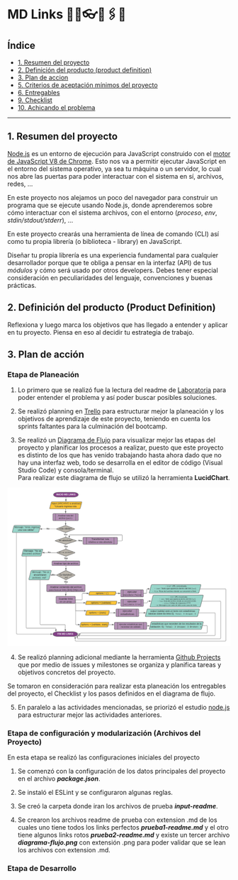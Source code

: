 # MD Links 🕵️‍♀️👓🔗🖇🔗

## Índice

* [1. Resumen del proyecto](#1-resumen-del-proyecto)
* [2. Definición del producto (product definition)](##2-definición-del-producto-product-definition)
* [3. Plan de accion](#3-plan-de-accion)
* [5. Criterios de aceptación mínimos del proyecto](#5-criterios-de-aceptación-mínimos-del-proyecto)
* [6. Entregables](#6-entregables)
* [9. Checklist](#9-checklist)
* [10. Achicando el problema](#10-achicando-el-problema)

***

## 1. Resumen del proyecto

[Node.js](https://nodejs.org/es/) es un entorno de ejecución para JavaScript
construido con el [motor de JavaScript V8 de Chrome](https://developers.google.com/v8/).
Esto nos va a permitir ejecutar JavaScript en el entorno del sistema operativo,
ya sea tu máquina o un servidor, lo cual nos abre las puertas para poder
interactuar con el sistema en sí, archivos, redes, ...

En este proyecto nos alejamos un poco del navegador para construir un programa
que se ejecute usando Node.js, donde aprenderemos sobre cómo interactuar con el
sistema archivos, con el entorno (_proceso_, _env_, _stdin/stdout/stderr_), ...

En este proyecto crearás una herramienta de línea de comando (CLI) así como tu
propia librería (o biblioteca - library) en JavaScript.

Diseñar tu propia librería es una experiencia fundamental para cualquier
desarrollador porque que te obliga a pensar en la interfaz (API) de tus
_módulos_ y cómo será usado por otros developers. Debes tener especial
consideración en peculiaridades del lenguaje, convenciones y buenas prácticas.

## 2. Definición del producto (Product Definition)

Reflexiona y luego marca los objetivos que has llegado a entender y aplicar en tu proyecto. Piensa en eso al decidir tu estrategia de trabajo.

## 3. Plan de acción

### Etapa de Planeación

1. Lo primero que se realizó fue la lectura del readme de [Laboratoria](https://github.com/Laboratoria/BOG003-md-links) para poder entender el problema y así poder buscar posibles soluciones.

2. Se realizó planning en [Trello](https://trello.com/b/GTuKJg3r/md-links-gis) para estructurar mejor la planeación y los objetivos de aprendizaje de este proyecto, teniendo en cuenta los sprints faltantes para la culminación del bootcamp.

3. Se realizó un [Diagrama de Flujo](https://trello.com/1/cards/6196650d85856424173e6996/attachments/619bc2c5a36d95578f5e7fa1/download/md-links-chart_(1).png) para visualizar mejor las etapas del proyecto y planificar los procesos a realizar, puesto que este proyecto es distinto de los que has venido trabajando hasta ahora dado que no hay una interfaz web, todo se desarrolla en el editor de código (Visual Studio Code) y consola/terminal. <br>
Para realizar este diagrama de flujo se utilizó la herramienta **LucidChart**.

  <img src = "input-readme\diagrama-flujo.png">


4. Se realizó planning adicional mediante la herramienta [Github Projects](https://github.com/KGISELLE/BOG003-md-links/projects/1) que por medio de issues y milestones se organiza y planifica tareas y objetivos concretos del proyecto.

Se tomaron en consideración para realizar esta planeación los entregables del proyecto, el Checklist y los pasos definidos en el diagrama de flujo.

5. En paralelo a las actividades mencionadas, se priorizó el estudio [node.js](https://nodejs.org/en/docs/guides/) para estructurar mejor las actividades anteriores.

### Etapa de configuración y modularización (Archivos del Proyecto)

En esta etapa se realizó las configuraciones iniciales del proyecto

1. Se comenzó con la configuración de los datos principales del proyecto en el archivo ***package.json***.

2. Se instaló el ESLint y se configuraron algunas reglas.

3. Se creó la carpeta donde iran los archivos de prueba ***input-readme***.

4. Se crearon los archivos readme de prueba con extension .md de los cuales uno tiene todos los links perfectos ***prueba1-readme.md*** y el otro tiene algunos links rotos ***prueba2-readme.md*** y existe un tercer archivo ***diagrama-flujo.png*** con extensión .png para poder validar que se lean los archivos con extension .md.

### Etapa de Desarrollo


